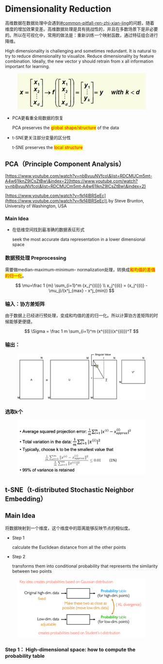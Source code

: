 # Dimensionality Reduction

高维数据在数据处理中会遇到[#common-pitfall-ren-zhi-xian-jing](./#common-pitfall-ren-zhi-xian-jing "mention")的问题，随着维度的增加效果变差。高维数据处理是具有挑战性的，并且在多数场景下是非必要的。所以在可视化中，常用的做法是：重新训练一个映射函数，通过特征组合进行降维。

High dimensionality is challenging and sometimes redundant. It is natural to try to reduce dimensionality to visualize. Reduce dimensionality by feature combination. Ideally, the new vector y should retrain from x all information important for learning.&#x20;

<figure><img src="../../.gitbook/assets/image (317).png" alt=""><figcaption></figcaption></figure>

*   PCA更看重全局数据的恢复

    PCA preserves the <mark style="color:red;">global shape/structure</mark> of the data
*   t-SNE更关注部分变量的区分性

    t-SNE preserves the <mark style="color:red;">local structure</mark>

## PCA（Principle Component Analysis）

[https://www.youtube.com/watch?v=nbBvuuNVfco\&list=RDCMUCm5mt-A4w61lknZ9lCsZtBw\&index=2](https://www.youtube.com/watch?v=nbBvuuNVfco\&list=RDCMUCm5mt-A4w61lknZ9lCsZtBw\&index=2)

[https://www.youtube.com/watch?v=fkf4IBRSeEc](https://www.youtube.com/watch?v=fkf4IBRSeEc)\
&#x20;by Steve Brunton, University of Washington, USA

### Main Idea

*   在低维空间找到最准确的数据表征形式

    seek the most accurate data representation in a lower dimensional space

### 数据预处理 Preprocessing

需要做median-maximum-minimum- normalization处理，转换成<mark style="color:red;">和均值的差值的归一化</mark>。

$$
\mu=\frac 1 {m} \sum_{i=1}^m {x_j^{(i)}} \\
 x_j^{(i)} = (x_j^{(i)} - \mu_j)/(x^j_{max} - x^j_{min})
$$

### 输入：协方差矩阵

由于数据上已经进行预处理，变成和均值的差的归一化。所以计算协方差矩阵的时候能够更便捷。

$$
\Sigma = \frac 1 m \sum_{i=1}^m (x^{(i)})(x^{(i)})^T
$$

### 输出：

<figure><img src="../../.gitbook/assets/image (1) (1).png" alt=""><figcaption></figcaption></figure>

### 选取k个

<figure><img src="../../.gitbook/assets/image (1) (1) (1).png" alt=""><figcaption></figcaption></figure>

## t-SNE（t-distributed Stochastic Neighbor Embedding）

## Main Idea

将数据映射到一个维度，这个维度中的距离能够反映节点的相似度。

*   Step 1

    calculate the Euclidean distance from all the other points
*   Step 2

    transforms them into conditional probability that represents the similarity between two points

<figure><img src="../../.gitbook/assets/image (318).png" alt=""><figcaption></figcaption></figure>

### Step 1： High-dimensional space: how to compute the probability table
